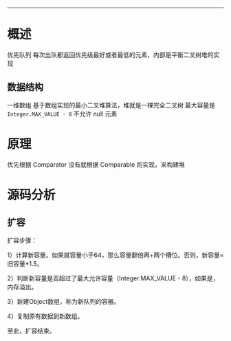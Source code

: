 ___
# 概述
优先队列
每次出队都返回优先级最好或者最低的元素，内部是平衡二叉树堆的实现

## 数据结构
一维数组
基于数组实现的最小二叉堆算法，堆就是一棵完全二叉树
最大容量是`Integer.MAX_VALUE - 8`
不允许 null 元素

# 原理
优先根据 Comparator 没有就根据 Comparable 的实现，来构建堆


# 源码分析

## 扩容
扩容步骤：

1）计算新容量。如果就容量小于64，那么容量翻倍再+两个槽位。否则，新容量=旧容量*1.5。

2）判断新容量是否超过了最大允许容量（Integer.MAX_VALUE - 8），如果是，内存溢出。

3）新建Object数组，称为新队列的容器。

4）复制原有数据到新数组。

至此，扩容结束。
